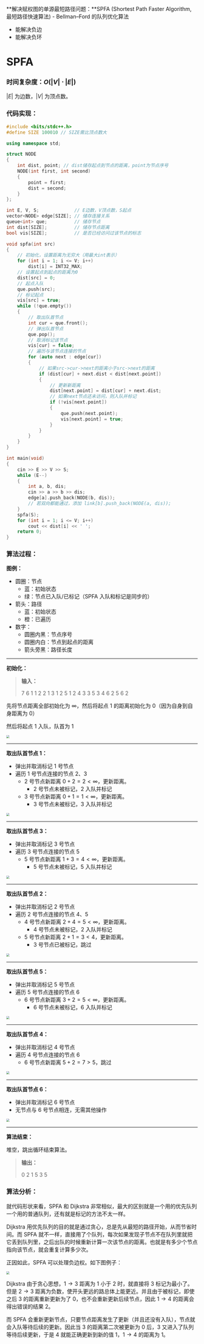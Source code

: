 **解决赋权图的单源最短路径问题：**SPFA (Shortest Path Faster Algorithm, 最短路径快速算法) - Bellman–Ford 的队列优化算法

- 能解决负边
- 能解决负环

<!--more-->

# SPFA

### 时间复杂度：$O(\left|V\right|\cdot\left|E\right|)$

$\left|E\right|$ 为边数，$\left|V\right|$ 为顶点数。

### 代码实现：

```cpp
#include <bits/stdc++.h>
#define SIZE 100010 // SIZE需比顶点数大

using namespace std;

struct NODE
{
    int dist, point; // dist储存起点到节点的距离，point为节点序号
    NODE(int first, int second)
    {
        point = first;
        dist = second;
    }
};

int E, V, S;             // E边数，V顶点数，S起点
vector<NODE> edge[SIZE]; // 储存连接关系
queue<int> que;          // 储存节点
int dist[SIZE];          // 储存节点距离
bool vis[SIZE];          // 是否已经访问过该节点的标志

void spfa(int src)
{
    // 初始化，设置距离为无穷大（用最大int表示）
    for (int i = 1; i <= V; i++)
        dist[i] = INT32_MAX;
    // 设置起点到起点的距离为0
    dist[src] = 0;
    // 起点入队
    que.push(src);
    // 标记起点
    vis[src] = true;
    while (!que.empty())
    {
        // 取出队首节点
        int cur = que.front();
        // 弹出队首节点
        que.pop();
        // 取消标记该节点
        vis[cur] = false;
        // 遍历与该节点连接的节点
        for (auto next : edge[cur])
        {
            // 如果src->cur->next的距离小于src->next的距离
            if (dist[cur] + next.dist < dist[next.point])
            {
                // 更新新距离
                dist[next.point] = dist[cur] + next.dist;
                // 如果next节点还未访问，则入队并标记
                if (!vis[next.point])
                {
                    que.push(next.point);
                    vis[next.point] = true;
                }
            }
        }
    }
}

int main(void)
{
    cin >> E >> V >> S;
    while (E--)
    {
        int a, b, dis;
        cin >> a >> b >> dis;
        edge[a].push_back(NODE(b, dis));
        // 若双向都能通过，添加 link[b].push_back(NODE(a, dis));
    }
    spfa(S);
    for (int i = 1; i <= V; i++)
        cout << dist[i] << ' ';
    return 0;
}
```

### 算法过程：

**图例：**

- 圆圈：节点
  - 蓝：初始状态
  - 绿：节点已入队/已标记（SPFA 入队和标记是同步的）
- 箭头：路径
  - 蓝：初始状态
  - 橙：已遍历
- 数字：
  - 圆圈内黑：节点序号
  - 圆圈内白：节点到起点的距离
  - 箭头旁黑：路径长度

------

**初始化：**

> **输入：**
>
> 7 6 1
> 1 2 2
> 1 3 1
> 2 5 1
> 2 4 3
> 3 5 3
> 4 6 2
> 5 6 2

先将节点距离全部初始化为 $\infty$，然后将起点 $1$ 的距离初始化为 $0$（因为自身到自身距离为 $0$）

然后将起点 $1$ 入队，队首为 $1$

<img src="https://assets.zouht.com/img/note/29-01.webp" style="zoom:50%;" />

------

**取出队首节点 $1$：**

- 弹出并取消标记 $1$ 号节点
- 遍历 $1$ 号节点连接的节点 $2$、$3$
  - $2$ 号节点新距离 $0+2=2<\infty$，更新距离。
    - $2$ 号节点未被标记，$2$ 入队并标记
  - $3$ 号节点新距离 $0+1=1<\infty$，更新距离。
    - $3$ 号节点未被标记，$3$ 入队并标记

<img src="https://assets.zouht.com/img/note/29-02.webp" style="zoom:50%;" />

------

**取出队首节点 $3$：**

- 弹出并取消标记 $3$ 号节点
- 遍历 $3$ 号节点连接的节点 $5$
  - $5$ 号节点新距离 $1+3=4<\infty$，更新距离。
    - $5$ 号节点未被标记，$5$ 入队并标记

<img src="https://assets.zouht.com/img/note/29-03.webp" style="zoom:50%;" />

------

**取出队首节点 $2$：**

- 弹出并取消标记 $2$ 号节点
- 遍历 $2$ 号节点连接的节点 $4$、$5$
  - $4$ 号节点新距离 $2+4=5<\infty$，更新距离。
    - $4$ 号节点未被标记，$2$ 入队并标记
  - $5$ 号节点新距离 $2+1=3<4$，更新距离。
    - $3$ 号节点已被标记，跳过

<img src="https://assets.zouht.com/img/note/29-04.webp" style="zoom:50%;" />

------

**取出队首节点 $5$：**

- 弹出并取消标记 $5$ 号节点
- 遍历 $5$ 号节点连接的节点 $6$
  - $6$ 号节点新距离 $3+2=5<\infty$，更新距离。
    - $6$ 号节点未被标记，$6$ 入队并标记

<img src="https://assets.zouht.com/img/note/29-05.webp" style="zoom:50%;" />

------

**取出队首节点 $4$：**

- 弹出并取消标记 $4$ 号节点
- 遍历 $4$ 号节点连接的节点 $6$
  - $6$ 号节点新距离 $5+2=7>5$，跳过

<img src="https://assets.zouht.com/img/note/29-06.webp" style="zoom:50%;" />

------

**取出队首节点 $6$：**

- 弹出并取消标记 $6$ 号节点
- 无节点与 $6$ 号节点相连，无需其他操作

<img src="https://assets.zouht.com/img/note/29-07.webp" style="zoom:50%;" />

------

**算法结束：**

堆空，跳出循环结束算法。

> **输出：**
>
> 0 2 1 5 3 5

### 算法分析：

就代码形状来看，SPFA 和 Dijkstra 非常相似，最大的区别就是一个用的优先队列一个用的普通队列，还有就是标记的方法不太一样。

Dijkstra 用优先队列的目的就是通过贪心，总是先从最短的路径开始，从而节省时间。而 SPFA 就不一样，直接用了个队列，每次如果发现子节点不在队列里就把它丢到队列里，之后出队的时候重新计算一次该节点的距离。也就是有多少个节点指向该节点，就会重复计算多少次。

正因如此，SPFA 可以处理负边权。如下图例子：

<img src="https://assets.zouht.com/img/note/29-08.webp" style="zoom:50%;" />

Dijkstra 由于贪心思想，$1\rightarrow3$ 距离为 $1$ 小于 $2$ 时，就直接将 $3$ 标记为最小了。但是 $2\rightarrow3$ 距离为负数，使开头更远的路总体上能更近。并且由于被标记，即使之后 $3$ 的距离重新更新为了 $0$，也不会重新更新后续节点，因此 $1\rightarrow4$ 的距离会得出错误的结果 $2$。

而 SPFA 会重新更新节点，只要节点距离发生了更新（并且还没有入队），节点就会入队等待后续的更新。因此当 $3$ 的距离第二次被更新为 $0$ 后，$3$ 又进入了队列等待后续更新，于是 $4$ 就能正确更新到新的值 $1$，$1\rightarrow4$ 的距离为 $1$。

